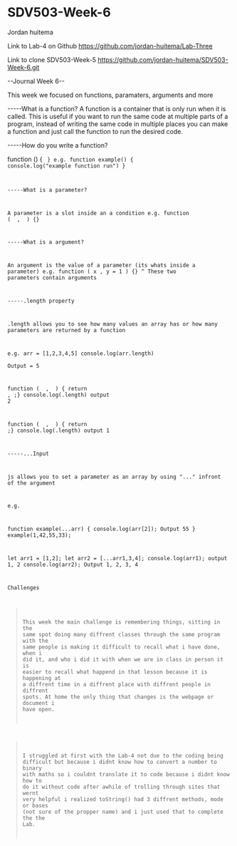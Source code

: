 # SDV503-Week-6
Jordan huitema

Link to Lab-4 on Github
https://github.com/jordan-huitema/Lab-Three

Link to clone SDV503-Week-5
https://github.com/jordan-huitema/SDV503-Week-6.git

--Journal Week 6--

This week we focused on functions, paramaters, arguments and more

-----What is a function?
A function is a container that is only run when it is called. This is useful if you want to run the same code at multiple parts of a program, instead of writing the same code in multiple places you can make a function and just call the function to run the desired code.

-----How do you write a function?

function <function-name>() { <code> }
e.g. 
function example() { console.log("example function run") }

-----What is a parameter?

A parameter is a slot inside an a condition
e.g.
function <function-name>( <parameter> , <parameter> ) {}

-----What is a argument?

An argument is the value of a parameter (its whats inside a parameter)
e.g. 
function <function-name>( x , y = 1 ) {}
                           ^ These two parameters contain arguments

-----.length property

.length allows you to see how many values an array has or how many parameters are returned by a function

e.g.
arr = [1,2,3,4,5]
console.log(arr.length)  
Output = 5

function <function-name>( <parameter1> , <parameter2> ) { return <parameter1>, <parameter2>;}
console.log(<function-name>.length)
output 2

function <function-name>( <parameter1> , <parameter2> ) { return <parameter1>;}
console.log(<function-name>.length)
output 1

-----...Input

js allows you to set a parameter as an array by using "..." infront of the argument

e.g.

function example(...arr) {
    console.log(arr[2]);            Output 55
}
example(1,42,55,33);

let arr1 = [1,2];
let arr2 = [...arr1,3,4];
console.log(arr1);                  output 1, 2
console.log(arr2);                  Output 1, 2, 3, 4

Challenges

>This week the main challenge is remembering things, sitting in the same spot doing many diffrent classes through the same program with the same people is making it difficult to recall what i have done, when i did it, and who i did it with
when we are in class in person it is easier to recall what happend in that lesson because it is happening at a diffrent time in a diffrent place with diffrent people in diffrent spots. At home the only thing that changes is the webpage or document i have open.

>I struggled at first with the Lab-4 not due to the coding being difficult but because i didnt know how to convert a number to binary with maths so i couldnt translate it to code because i didnt know how to do it without code
after awhile of trolling through sites that wernt very helpful i realized toString() had 3 diffrent methods, mode or bases (not sure of the propper name) and i just used that to complete the the Lab.